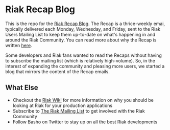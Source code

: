 # Riak Recap Blog

This is the repo for the [Riak Recap Blog](#). The Recap is a thrice-weekly emai, typically delivered each Monday, Wednesday, and Friday, sent to the Riak Users Mailing List to keep them up-to-date on what's happening in and around the Riak Community. You can read more about why the Recap is written [here](http://www.themarkphillips.com/2010/07/17/Why-I-Write-the-Riak-Recap-Every-Day.html).

Some developers and Riak fans wanted to read the Recaps without having to subscribe the mailing list (which is relatively high-volume). So, in the interest of expanding the community and pleasing more users, we started a blog that mirrors the content of the Recap emails. 

## What Else

* Checkout the [Riak Wiki](wiki.basho.com) for more information on why you should be looking at Riak for your production applications
* Subscribe to [The Riak Mailing List](http://lists.basho.com/mailman/listinfo/riak-users_lists.basho.com) to get involved with the Riak Community 
* Follow Basho on Twitter to stay up on all the best Riak developments 